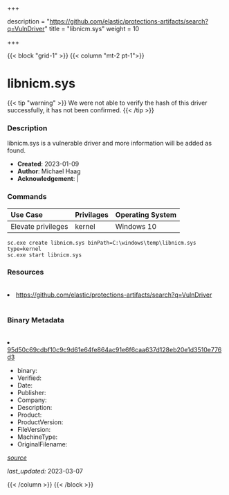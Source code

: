 +++

description = "https://github.com/elastic/protections-artifacts/search?q=VulnDriver"
title = "libnicm.sys"
weight = 10

+++


{{< block "grid-1" >}}
{{< column "mt-2 pt-1">}}




# libnicm.sys 


{{< tip "warning" >}}
We were not able to verify the hash of this driver successfully, it has not been confirmed.
{{< /tip >}}




### Description


libnicm.sys is a vulnerable driver and more information will be added as found.


- **Created**: 2023-01-09
- **Author**: Michael Haag
- **Acknowledgement**:  | [](https://twitter.com/)

### Commands

| Use Case | Privilages | Operating System | 
|:---- | ---- | ---- |
| Elevate privileges | kernel | Windows 10 |

```
sc.exe create libnicm.sys binPath=C:\windows\temp\libnicm.sys type=kernel
sc.exe start libnicm.sys
```

### Resources
<br>


<li><a href=" https://github.com/elastic/protections-artifacts/search?q=VulnDriver"> https://github.com/elastic/protections-artifacts/search?q=VulnDriver</a></li>


<br>


### Binary Metadata
<br>



<li><a href="https://www.virustotal.com/gui/file/95d50c69cdbf10c9c9d61e64fe864ac91e6f6caa637d128eb20e1d3510e776d3">95d50c69cdbf10c9c9d61e64fe864ac91e6f6caa637d128eb20e1d3510e776d3</a></li>



- binary: 
- Verified: 
- Date: 
- Publisher: 
- Company: 
- Description: 
- Product: 
- ProductVersion: 
- FileVersion: 
- MachineType: 
- OriginalFilename: 

[*source*](https://github.com/magicsword-io/LOLDrivers/tree/main/yaml/libnicm.sys.yml)

*last_updated:* 2023-03-07


{{< /column >}}
{{< /block >}}
